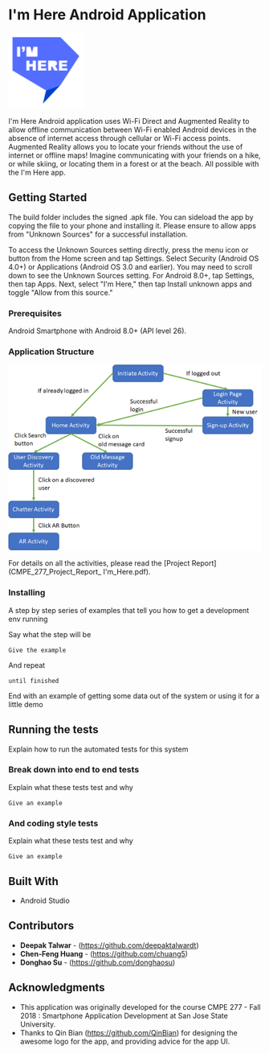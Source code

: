 # I'm Here Android Application
<img src="app/src/main/res/drawable-xhdpi/logo_blue.png" width="150px">
      
I'm Here Android application uses Wi-Fi Direct and Augmented Reality to allow offline communication between Wi-Fi enabled Android devices in the absence of internet access through cellular or Wi-Fi access points. Augmented Reality allows you to locate your friends without the use of internet or offline maps! Imagine communicating with your friends on a hike, or while skiing, or locating them in a forest or at the beach. All possible with the I'm Here app.

## Getting Started

The build folder includes the signed .apk file. You can sideload the app by copying the file to your phone and installing it. Please ensure to allow apps from "Unknown Sources" for a successful installation.

To access the Unknown Sources setting directly, press the menu icon or button from the Home screen and tap Settings. Select Security (Android OS 4.0+) or Applications (Android OS 3.0 and earlier). You may need to scroll down to see the Unknown Sources setting. For Android 8.0+, tap Settings, then tap Apps. Next, select "I'm Here," then tap Install unknown apps and toggle "Allow from this source."

### Prerequisites

Android Smartphone with Android 8.0+ (API level 26).

### Application Structure
<img src="app/src/main/res/drawable/flowchart.png">

For details on all the activities, please read the [Project Report](CMPE_277_Project_Report_ I'm_Here.pdf).

### Installing

A step by step series of examples that tell you how to get a development env running

Say what the step will be

```
Give the example
```

And repeat

```
until finished
```

End with an example of getting some data out of the system or using it for a little demo

## Running the tests

Explain how to run the automated tests for this system

### Break down into end to end tests

Explain what these tests test and why

```
Give an example
```

### And coding style tests

Explain what these tests test and why

```
Give an example
```

## Built With

* Android Studio

## Contributors

* **Deepak Talwar** - (https://github.com/deepaktalwardt)
* **Chen-Feng Huang** - (https://github.com/chuang5)
* **Donghao Su** - (https://github.com/donghaosu)

## Acknowledgments

* This application was originally developed for the course CMPE 277 - Fall 2018 : Smartphone Application Development at San Jose State University. 
* Thanks to Qin Bian (https://github.com/QinBian) for designing the awesome logo for the app, and providing advice for the app UI.
